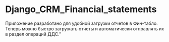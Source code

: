 # Django_CRM_Financial_statements

<p>
Приложение разработано для удобной загрузки отчетов в Фин-табло.
Теперь можно быстро загружать отчеты и автоматически отправлять 
их в раздел операций ДДС." 
</p>

<img src="">